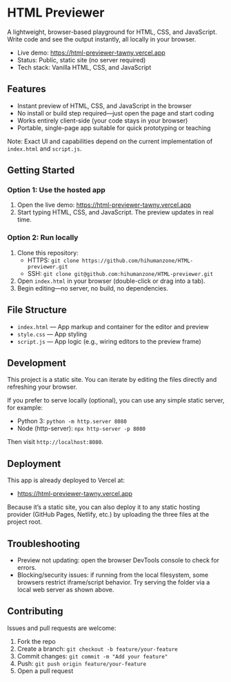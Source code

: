 # HTML Previewer

A lightweight, browser-based playground for HTML, CSS, and JavaScript. Write code and see the output instantly, all locally in your browser.

- Live demo: https://html-previewer-tawny.vercel.app
- Status: Public, static site (no server required)
- Tech stack: Vanilla HTML, CSS, and JavaScript

## Features

- Instant preview of HTML, CSS, and JavaScript in the browser
- No install or build step required—just open the page and start coding
- Works entirely client-side (your code stays in your browser)
- Portable, single-page app suitable for quick prototyping or teaching

Note: Exact UI and capabilities depend on the current implementation of `index.html` and `script.js`.

## Getting Started

### Option 1: Use the hosted app
1. Open the live demo: https://html-previewer-tawny.vercel.app
2. Start typing HTML, CSS, and JavaScript. The preview updates in real time.

### Option 2: Run locally
1. Clone this repository:
   - HTTPS: `git clone https://github.com/hihumanzone/HTML-previewer.git`
   - SSH: `git clone git@github.com:hihumanzone/HTML-previewer.git`
2. Open `index.html` in your browser (double-click or drag into a tab).
3. Begin editing—no server, no build, no dependencies.

## File Structure

- `index.html` — App markup and container for the editor and preview
- `style.css` — App styling
- `script.js` — App logic (e.g., wiring editors to the preview frame)

## Development

This project is a static site. You can iterate by editing the files directly and refreshing your browser.

If you prefer to serve locally (optional), you can use any simple static server, for example:
- Python 3: `python -m http.server 8080`
- Node (http-server): `npx http-server -p 8080`

Then visit `http://localhost:8080`.

## Deployment

This app is already deployed to Vercel at:
- https://html-previewer-tawny.vercel.app

Because it’s a static site, you can also deploy it to any static hosting provider (GitHub Pages, Netlify, etc.) by uploading the three files at the project root.

## Troubleshooting

- Preview not updating: open the browser DevTools console to check for errors.
- Blocking/security issues: if running from the local filesystem, some browsers restrict iframe/script behavior. Try serving the folder via a local web server as shown above.

## Contributing

Issues and pull requests are welcome:
1. Fork the repo
2. Create a branch: `git checkout -b feature/your-feature`
3. Commit changes: `git commit -m "Add your feature"`
4. Push: `git push origin feature/your-feature`
5. Open a pull request
